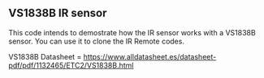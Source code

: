 ## VS1838B IR sensor
This code intends to demostrate how the IR sensor works with a VS1838B sensor.
You can use it to clone the IR Remote codes.

VS1838B Datasheet = https://www.alldatasheet.es/datasheet-pdf/pdf/1132465/ETC2/VS1838B.html
